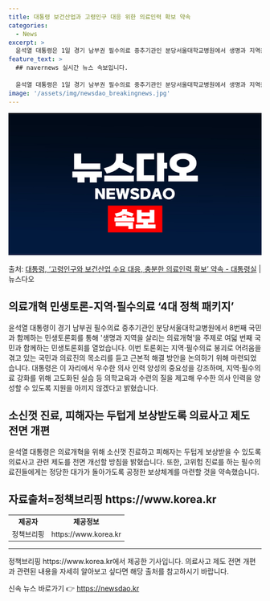 ```yaml
---
title: 대통령 보건산업과 고령인구 대응 위한 의료인력 확보 약속
categories:
  - News
excerpt: >
  윤석열 대통령은 1일 경기 남부권 필수의료 중추기관인 분당서울대학교병원에서 생명과 지역을 살리는 의료개혁을 …
feature_text: >
  ## navernews 실시간 뉴스 속보입니다.

  윤석열 대통령은 1일 경기 남부권 필수의료 중추기관인 분당서울대학교병원에서 생명과 지역을 살리는 의료개혁을 …
image: '/assets/img/newsdao_breakingnews.jpg'
---
```


![뉴스다오 속보](/assets/img/newsdao_breakingnews.jpg)

<p>출처: <a href="https://newsdao.kr/3097" rel="dofollow">대통령, ‘고령인구와 보건산업 수요 대응, 충분한 의료인력 확보’ 약속 - 대통령실</a> | 뉴스다오</p>

<h2 data-ke-size="size26">의료개혁 민생토론-지역·필수의료 ‘4대 정책 패키지’</h2>
<p data-ke-size="size16">윤석열 대통령이 경기 남부권 필수의료 중추기관인 분당서울대학교병원에서 8번째 국민과 함께하는 민생토론회를 통해 '생명과 지역을 살리는 의료개혁'을 주제로 여덟 번째 국민과 함께하는 민생토론회를 열었습니다. 이번 토론회는 지역·필수의료 붕괴로 어려움을 겪고 있는 국민과 의료진의 목소리를 듣고 근본적 해결 방안을 논의하기 위해 마련되었습니다. 대통령은 이 자리에서 우수한 의사 인력 양성의 중요성을 강조하며, 지역·필수의료 강화를 위해 고도화된 실습 등 의학교육과 수련의 질을 제고해 우수한 의사 인력을 양성할 수 있도록 지원을 아끼지 않겠다고 밝혔습니다.</p>

<h2 data-ke-size="size26">소신껏 진료, 피해자는 두텁게 보상받도록 의료사고 제도 전면 개편</h2>
<p data-ke-size="size16">윤석열 대통령은 의료개혁을 위해 소신껏 진료하고 피해자는 두텁게 보상받을 수 있도록 의료사고 관련 제도를 전면 개선할 방침을 밝혔습니다. 또한, 고위험 진료를 하는 필수의료진들에게는 정당한 대가가 돌아가도록 공정한 보상체계를 마련할 것을 약속했습니다.</p>

<h2 data-ke-size="size26">자료출처=정책브리핑 https://www.korea.kr</h2>
<table>
	<tr>
		<td style="text-align: center; height: 17px;"><b>제공자</b></td>
		<td style="text-align: center; height: 17px;"><b>제공정보</b></td>
	</tr>
	<tr>
		<td style="text-align: center; height: 17px;">정책브리핑</td>
		<td style="text-align: center; height: 17px;">https://www.korea.kr</td>
	</tr>
</table>
<hr>
<p data-ke-size="size16">정책브리핑 https://www.korea.kr에서 제공한 기사입니다. 의료사고 제도 전면 개편과 관련된 내용을 자세히 알아보고 싶다면 해당 출처를 참고하시기 바랍니다.</p> 

신속 뉴스 바로가기 👉 <a href="https://newsdao.kr" rel="dofollow">https://newsdao.kr</a>


